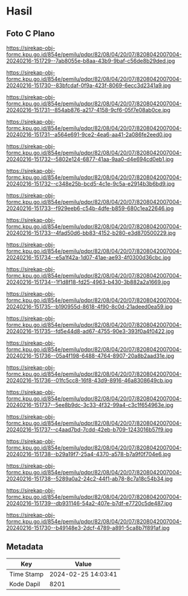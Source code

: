 # Hasil

## Foto C Plano

https://sirekap-obj-formc.kpu.go.id/854e/pemilu/pdpr/82/08/04/20/07/8208042007004-20240216-151729--7ab8055e-b8aa-43b9-9baf-c56de8b29ded.jpg

https://sirekap-obj-formc.kpu.go.id/854e/pemilu/pdpr/82/08/04/20/07/8208042007004-20240216-151730--83bfcdaf-0f9a-423f-8069-6ecc3d2341a9.jpg

https://sirekap-obj-formc.kpu.go.id/854e/pemilu/pdpr/82/08/04/20/07/8208042007004-20240216-151731--854ab876-a217-4158-9cf6-05f7e08ab0ce.jpg

https://sirekap-obj-formc.kpu.go.id/854e/pemilu/pdpr/82/08/04/20/07/8208042007004-20240216-151731--a564e691-9ce2-4ea6-aa41-2a086fe2eed0.jpg

https://sirekap-obj-formc.kpu.go.id/854e/pemilu/pdpr/82/08/04/20/07/8208042007004-20240216-151732--5802e124-6877-41aa-9aa0-d4e694cd0eb1.jpg

https://sirekap-obj-formc.kpu.go.id/854e/pemilu/pdpr/82/08/04/20/07/8208042007004-20240216-151732--c348e25b-bcd5-4c1e-9c5a-e2914b3b6bd9.jpg

https://sirekap-obj-formc.kpu.go.id/854e/pemilu/pdpr/82/08/04/20/07/8208042007004-20240216-151733--f929eeb6-c54b-4dfe-b859-680c1ea22646.jpg

https://sirekap-obj-formc.kpu.go.id/854e/pemilu/pdpr/82/08/04/20/07/8208042007004-20240216-151733--4fad50d6-bb83-4152-b280-e3d870500229.jpg

https://sirekap-obj-formc.kpu.go.id/854e/pemilu/pdpr/82/08/04/20/07/8208042007004-20240216-151734--e5a1f42a-1d07-41ae-ae93-4f0300d36cbc.jpg

https://sirekap-obj-formc.kpu.go.id/854e/pemilu/pdpr/82/08/04/20/07/8208042007004-20240216-151734--1f1d8f18-fd25-4963-b430-3b882a2a1669.jpg

https://sirekap-obj-formc.kpu.go.id/854e/pemilu/pdpr/82/08/04/20/07/8208042007004-20240216-151735--b190955d-8618-4f90-8c0d-21adeed0ea59.jpg

https://sirekap-obj-formc.kpu.go.id/854e/pemilu/pdpr/82/08/04/20/07/8208042007004-20240216-151735--fd5e44d8-ad67-4755-90e3-393f0a4f0422.jpg

https://sirekap-obj-formc.kpu.go.id/854e/pemilu/pdpr/82/08/04/20/07/8208042007004-20240216-151736--05a4f198-6488-4764-8907-20a8b2aad31e.jpg

https://sirekap-obj-formc.kpu.go.id/854e/pemilu/pdpr/82/08/04/20/07/8208042007004-20240216-151736--01fc5cc8-16f8-43d9-8916-46a8308649cb.jpg

https://sirekap-obj-formc.kpu.go.id/854e/pemilu/pdpr/82/08/04/20/07/8208042007004-20240216-151737--5ee8b9dc-3c33-4f32-99a4-c3c1f654963e.jpg

https://sirekap-obj-formc.kpu.go.id/854e/pemilu/pdpr/82/08/04/20/07/8208042007004-20240216-151737--c4aad7bd-7cdd-42eb-b709-1243016b57f9.jpg

https://sirekap-obj-formc.kpu.go.id/854e/pemilu/pdpr/82/08/04/20/07/8208042007004-20240216-151738--b29a19f7-25a4-4370-a578-b7a9f0f704e6.jpg

https://sirekap-obj-formc.kpu.go.id/854e/pemilu/pdpr/82/08/04/20/07/8208042007004-20240216-151738--5289a0a2-24c2-44f1-ab78-8c7a18c54b34.jpg

https://sirekap-obj-formc.kpu.go.id/854e/pemilu/pdpr/82/08/04/20/07/8208042007004-20240216-151739--db931146-54a2-407e-b7df-e7720c5de487.jpg

https://sirekap-obj-formc.kpu.go.id/854e/pemilu/pdpr/82/08/04/20/07/8208042007004-20240216-151730--b49148e3-2dcf-4789-a891-5ca8b7f891af.jpg


## Metadata

| Key        | Value               |
| ---------- | ------------------- |
| Time Stamp | 2024-02-25 14:03:41 |
| Kode Dapil | 8201                |



